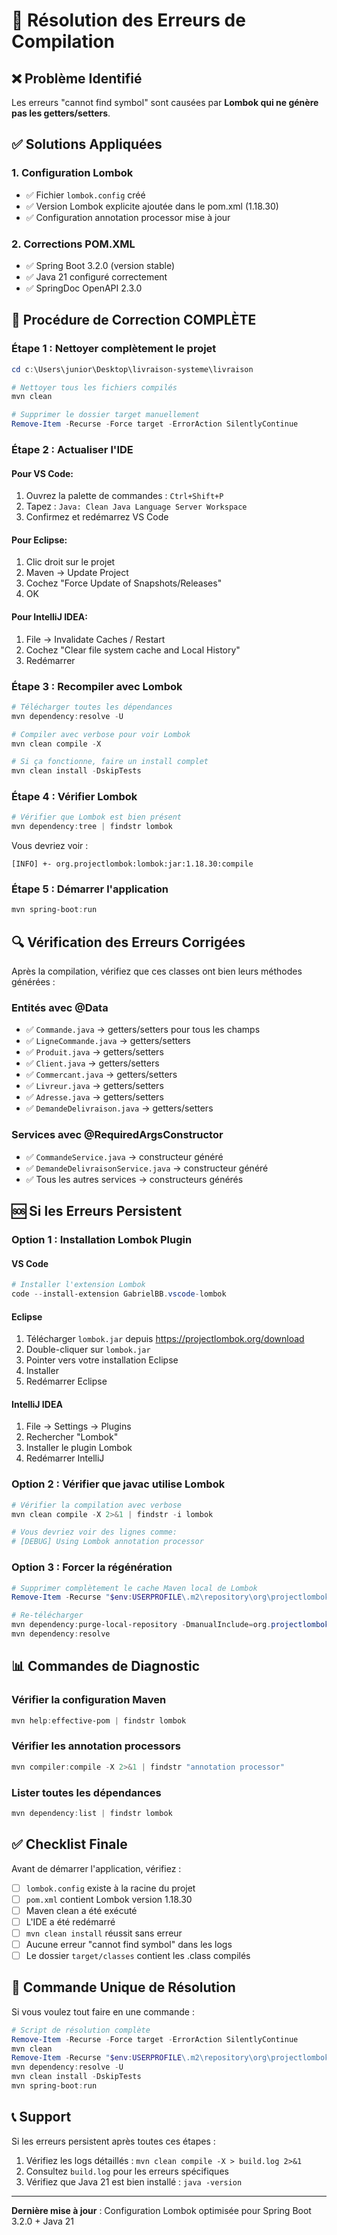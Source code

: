 # 🔧 Résolution des Erreurs de Compilation

## ❌ Problème Identifié

Les erreurs "cannot find symbol" sont causées par **Lombok qui ne génère pas les getters/setters**.

## ✅ Solutions Appliquées

### 1. Configuration Lombok
- ✅ Fichier `lombok.config` créé
- ✅ Version Lombok explicite ajoutée dans le pom.xml (1.18.30)
- ✅ Configuration annotation processor mise à jour

### 2. Corrections POM.XML
- ✅ Spring Boot 3.2.0 (version stable)
- ✅ Java 21 configuré correctement
- ✅ SpringDoc OpenAPI 2.3.0

## 🚀 Procédure de Correction COMPLÈTE

### Étape 1 : Nettoyer complètement le projet

```powershell
cd c:\Users\junior\Desktop\livraison-systeme\livraison

# Nettoyer tous les fichiers compilés
mvn clean

# Supprimer le dossier target manuellement
Remove-Item -Recurse -Force target -ErrorAction SilentlyContinue
```

### Étape 2 : Actualiser l'IDE

#### Pour VS Code:
1. Ouvrez la palette de commandes : `Ctrl+Shift+P`
2. Tapez : `Java: Clean Java Language Server Workspace`
3. Confirmez et redémarrez VS Code

#### Pour Eclipse:
1. Clic droit sur le projet
2. Maven → Update Project
3. Cochez "Force Update of Snapshots/Releases"
4. OK

#### Pour IntelliJ IDEA:
1. File → Invalidate Caches / Restart
2. Cochez "Clear file system cache and Local History"
3. Redémarrer

### Étape 3 : Recompiler avec Lombok

```powershell
# Télécharger toutes les dépendances
mvn dependency:resolve -U

# Compiler avec verbose pour voir Lombok
mvn clean compile -X

# Si ça fonctionne, faire un install complet
mvn clean install -DskipTests
```

### Étape 4 : Vérifier Lombok

```powershell
# Vérifier que Lombok est bien présent
mvn dependency:tree | findstr lombok
```

Vous devriez voir :
```
[INFO] +- org.projectlombok:lombok:jar:1.18.30:compile
```

### Étape 5 : Démarrer l'application

```powershell
mvn spring-boot:run
```

## 🔍 Vérification des Erreurs Corrigées

Après la compilation, vérifiez que ces classes ont bien leurs méthodes générées :

### Entités avec @Data
- ✅ `Commande.java` → getters/setters pour tous les champs
- ✅ `LigneCommande.java` → getters/setters  
- ✅ `Produit.java` → getters/setters
- ✅ `Client.java` → getters/setters
- ✅ `Commercant.java` → getters/setters
- ✅ `Livreur.java` → getters/setters
- ✅ `Adresse.java` → getters/setters
- ✅ `DemandeDelivraison.java` → getters/setters

### Services avec @RequiredArgsConstructor
- ✅ `CommandeService.java` → constructeur généré
- ✅ `DemandeDelivraisonService.java` → constructeur généré
- ✅ Tous les autres services → constructeurs générés

## 🆘 Si les Erreurs Persistent

### Option 1 : Installation Lombok Plugin

#### VS Code
```powershell
# Installer l'extension Lombok
code --install-extension GabrielBB.vscode-lombok
```

#### Eclipse
1. Télécharger `lombok.jar` depuis https://projectlombok.org/download
2. Double-cliquer sur `lombok.jar`
3. Pointer vers votre installation Eclipse
4. Installer
5. Redémarrer Eclipse

#### IntelliJ IDEA
1. File → Settings → Plugins
2. Rechercher "Lombok"
3. Installer le plugin Lombok
4. Redémarrer IntelliJ

### Option 2 : Vérifier que javac utilise Lombok

```powershell
# Vérifier la compilation avec verbose
mvn clean compile -X 2>&1 | findstr -i lombok

# Vous devriez voir des lignes comme:
# [DEBUG] Using Lombok annotation processor
```

### Option 3 : Forcer la régénération

```powershell
# Supprimer complètement le cache Maven local de Lombok
Remove-Item -Recurse "$env:USERPROFILE\.m2\repository\org\projectlombok\lombok" -Force

# Re-télécharger
mvn dependency:purge-local-repository -DmanualInclude=org.projectlombok:lombok
mvn dependency:resolve
```

## 📊 Commandes de Diagnostic

### Vérifier la configuration Maven
```powershell
mvn help:effective-pom | findstr lombok
```

### Vérifier les annotation processors
```powershell
mvn compiler:compile -X 2>&1 | findstr "annotation processor"
```

### Lister toutes les dépendances
```powershell
mvn dependency:list | findstr lombok
```

## ✅ Checklist Finale

Avant de démarrer l'application, vérifiez :

- [ ] `lombok.config` existe à la racine du projet
- [ ] `pom.xml` contient Lombok version 1.18.30
- [ ] Maven clean a été exécuté
- [ ] L'IDE a été redémarré
- [ ] `mvn clean install` réussit sans erreur
- [ ] Aucune erreur "cannot find symbol" dans les logs
- [ ] Le dossier `target/classes` contient les .class compilés

## 🎯 Commande Unique de Résolution

Si vous voulez tout faire en une commande :

```powershell
# Script de résolution complète
Remove-Item -Recurse -Force target -ErrorAction SilentlyContinue
mvn clean
Remove-Item -Recurse "$env:USERPROFILE\.m2\repository\org\projectlombok\lombok" -Force -ErrorAction SilentlyContinue
mvn dependency:resolve -U
mvn clean install -DskipTests
mvn spring-boot:run
```

## 📞 Support

Si les erreurs persistent après toutes ces étapes :
1. Vérifiez les logs détaillés : `mvn clean compile -X > build.log 2>&1`
2. Consultez `build.log` pour les erreurs spécifiques
3. Vérifiez que Java 21 est bien installé : `java -version`

---

**Dernière mise à jour** : Configuration Lombok optimisée pour Spring Boot 3.2.0 + Java 21
